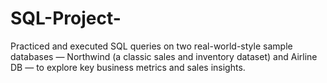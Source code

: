 # SQL-Project-
Practiced and executed SQL queries on two real-world-style sample databases — Northwind (a classic sales and inventory dataset) and Airline DB — to explore key business metrics and sales insights.
